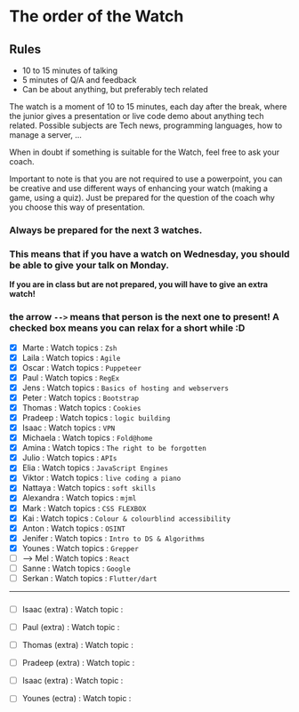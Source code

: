 # The order of the Watch
## Rules
* 10 to 15 minutes of talking
* 5 minutes of Q/A and feedback
* Can be about anything, but preferably tech related


The watch is a moment of 10 to 15 minutes, each day after the break, where the junior gives a presentation or live code demo about anything tech related.
Possible subjects are Tech news, programming languages, how to manage a server, ...

When in doubt if something is suitable for the Watch, feel free to ask your coach.

Important to note is that you are not required to use a powerpoint, you can be creative and use different ways of enhancing your watch (making a game, using a quiz). Just be prepared for the question of the coach why you choose this way of presentation.

### Always be prepared for the next 3 watches.
### This means that if you have a watch on Wednesday, you should be able to give your talk on Monday.
**If you are in class but are not prepared, you will have to give an extra watch!**

### the arrow `-->` means that person is the next one to present! A checked box means you can relax for a short while :D

- [x] Marte  : Watch topics : `Zsh` `` ``
- [x] Laila : Watch topics : `Agile` `` ``
- [x] Oscar : Watch topics : `Puppeteer` `` ``
- [x] Paul : Watch topics : `RegEx` `` ``
- [x] Jens : Watch topics : `Basics of hosting and webservers` `` ``
- [x] Peter : Watch topics : `Bootstrap` `` ``
- [x] Thomas : Watch topics : `Cookies` `` ``
- [x] Pradeep : Watch topics : `logic building` `` ``
- [x] Isaac : Watch topics : `VPN` `` ``
- [x] Michaela : Watch topics : `Fold@home` `` ``
- [x] Amina : Watch topics : `The right to be forgotten` `` ``
- [x] Julio : Watch topics : `APIs` `` ``
- [x] Elia : Watch topics : `JavaScript Engines` `` ``
- [x] Viktor : Watch topics : `live coding a piano` `` ``
- [x] Nattaya : Watch topics : `soft skills` `` ``
- [x] Alexandra : Watch topics : `mjml` `` ``
- [x] Mark : Watch topics : `CSS FLEXBOX` `` ``
- [x] Kai : Watch topics : `Colour & colourblind accessibility` `` ``
- [x] Anton : Watch topics : `OSINT` `` ``
- [x] Jenifer : Watch topics : `Intro to DS & Algorithms` `` ``
- [x] Younes : Watch topics : `Grepper` `` ``
- [ ] --> Mel : Watch topics : `React` `` ``
- [ ] Sanne : Watch topics : `Google` `` ``
- [ ] Serkan : Watch topics : `Flutter/dart` `` ``
 ---

###
- [ ] Isaac (extra) : Watch topic :
- [ ] Paul (extra) : Watch topic :
- [ ] Thomas (extra) : Watch topic :
- [ ] Pradeep (extra) : Watch topic :
- [ ] Isaac (extra) : Watch topic : 
- [ ] Younes (ectra) : Watch topic :


